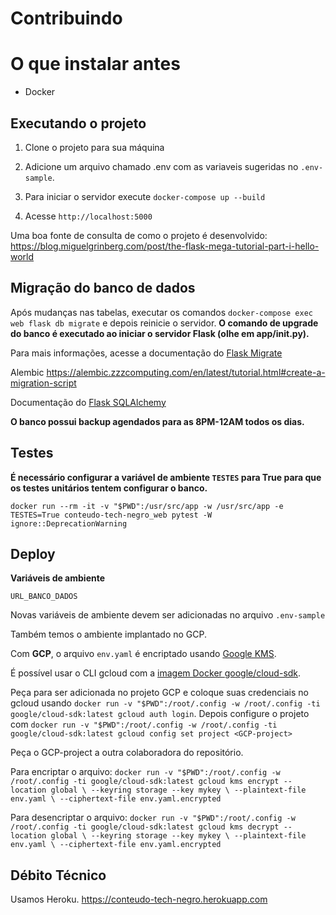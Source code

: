 # Contribuindo

# O que instalar antes

- Docker

## Executando o projeto

1. Clone o projeto para sua máquina

2. Adicione um arquivo chamado .env com as variaveis sugeridas no `.env-sample`.

3. Para iniciar o servidor execute `docker-compose up --build`

4. Acesse `http://localhost:5000`

Uma boa fonte de consulta de como o projeto é desenvolvido: https://blog.miguelgrinberg.com/post/the-flask-mega-tutorial-part-i-hello-world

## Migração do banco de dados

Após mudanças nas tabelas, executar os comandos `docker-compose exec web flask db migrate` e depois reinicie o servidor. **O comando de upgrade do banco é executado ao iniciar o servidor Flask (olhe em app/__init__.py).**

Para mais informações, acesse a documentação do [Flask Migrate](https://flask-migrate.readthedocs.io/en/latest/)

Alembic https://alembic.zzzcomputing.com/en/latest/tutorial.html#create-a-migration-script

Documentação do [Flask SQLAlchemy](http://flask-sqlalchemy.pocoo.org/2.1/)

**O banco possui backup agendados para as 8PM-12AM todos os dias.**

## Testes

**É necessário configurar a variável de ambiente `TESTES` para True para que os testes unitários tentem configurar o banco.** 

`docker run --rm -it -v "$PWD":/usr/src/app -w /usr/src/app -e TESTES=True conteudo-tech-negro_web pytest -W ignore::DeprecationWarning`

## Deploy

**Variáveis de ambiente**

`URL_BANCO_DADOS`

Novas variáveis de ambiente devem ser adicionadas no arquivo `.env-sample`

Também temos o ambiente implantado no GCP.

Com **GCP**, o arquivo `env.yaml` é encriptado usando [Google KMS](https://cloud.google.com/kms/).

É possível usar o CLI gcloud com a [imagem Docker google/cloud-sdk](https://hub.docker.com/r/google/cloud-sdk).

Peça para ser adicionada no projeto GCP e coloque suas credenciais no gcloud usando `docker run -v "$PWD":/root/.config -w /root/.config -ti google/cloud-sdk:latest gcloud auth login`. Depois configure o projeto com `docker run -v "$PWD":/root/.config -w /root/.config -ti google/cloud-sdk:latest gcloud config set project <GCP-project>`

Peça o GCP-project a outra colaboradora do repositório.

Para encriptar o arquivo: `docker run -v "$PWD":/root/.config -w /root/.config -ti google/cloud-sdk:latest gcloud kms encrypt --location global \
  --keyring storage --key mykey \
  --plaintext-file env.yaml \
  --ciphertext-file env.yaml.encrypted`
  
Para desencriptar o arquivo: `docker run -v "$PWD":/root/.config -w /root/.config -ti google/cloud-sdk:latest gcloud kms decrypt --location global \
  --keyring storage --key mykey \
  --plaintext-file env.yaml \
  --ciphertext-file env.yaml.encrypted`

## Débito Técnico

Usamos Heroku.
https://conteudo-tech-negro.herokuapp.com

